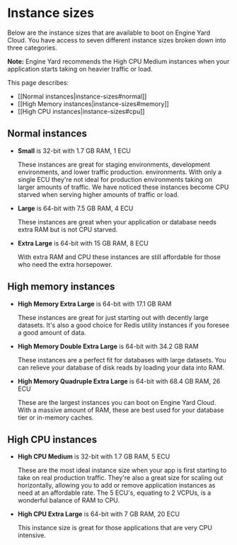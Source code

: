 # Instance sizes

Below are the instance sizes that are available to boot on Engine Yard Cloud.  You have access to
seven different instance sizes broken down into three categories.

**Note:** Engine Yard recommends the High CPU Medium instances when your application starts
taking on heavier traffic or load.

This page describes:

* [[Normal instances|instance-sizes#normal]]
* [[High Memory instances|instance-sizes#memory]]
* [[High CPU instances|instance-sizes#cpu]]

  
<h2 id="normal">Normal instances</h2>
  
  * **Small** is 32-bit with 1.7 GB RAM, 1 ECU
      
    These instances are great for staging environments, development environments, and lower traffic production. 
    environments. With only a single ECU they're not ideal for production environments taking on larger 
    amounts of traffic. We have noticed these instances become CPU starved when serving higher amounts of traffic or load.
  
  * **Large** is 64-bit with 7.5 GB RAM, 4 ECU
    
    These instances are great when your application or database needs extra RAM but is not CPU starved.
    
  * **Extra Large** is 64-bit with 15 GB RAM, 8 ECU
    
    With extra RAM and CPU these instances are still affordable for those who need the extra horsepower.
    

<h2 id="memory">High memory instances</h2>

  * **High Memory Extra Large** is 64-bit with 17.1 GB RAM
    
    These instances are great for just starting out with decently large datasets. It's also a good choice for Redis utility instances 
    if you foresee a good amount of data.
  
  * **High Memory Double Extra Large** is 64-bit with 34.2 GB RAM
    
    These instances are a perfect fit for databases with large datasets. You can relieve your database
    of disk reads by loading your data into RAM.
    
  * **High Memory Quadruple Extra Large** is 64-bit with 68.4 GB RAM, 26 ECU
    
    These are the largest instances you can boot on Engine Yard Cloud. With a massive amount of RAM, these are best used
    for your database tier or in-memory caches.

<h2 id="cpu">High CPU instances</h2>
  
  * **High CPU Medium** is 32-bit with 1.7 GB RAM, 5 ECU
  
    These are the most ideal instance size when your app is first starting to take on real production traffic. 
    They're also a great size for scaling out horizontally, allowing you to add or remove application instances 
    as need at an affordable rate. The 5 ECU's, equating to 2 VCPUs, is a wonderful balance of RAM to CPU.
    
  * **High CPU Extra Large** is 64-bit with 7 GB RAM, 20 ECU
  
    This instance size is great for those applications that are very CPU intensive.
